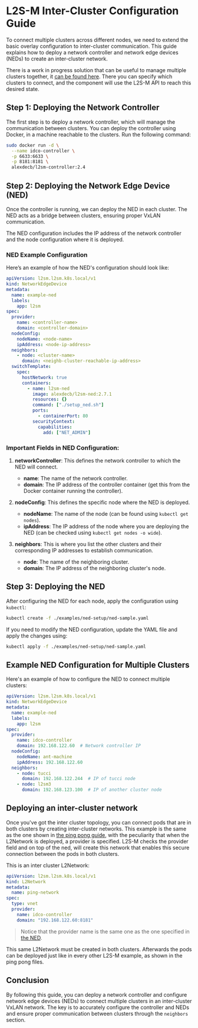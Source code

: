 # L2S-M Inter-Cluster Configuration Guide

To connect multiple clusters across different nodes, we need to extend the basic overlay configuration to inter-cluster communication. This guide explains how to deploy a network controller and network edge devices (NEDs) to create an inter-cluster network. 

There is a work in progress solution that can be useful to manage multiple clusters together, it [can be found here](https://github.com/Networks-it-uc3m/l2sm-md). There you can specify which clusters to connect, and the component will use the L2S-M API to reach this desired state. 

## Step 1: Deploying the Network Controller

The first step is to deploy a network controller, which will manage the communication between clusters. You can deploy the controller using Docker, in a machine reachable to the clusters. Run the following command:

```bash
sudo docker run -d \
  --name idco-controller \
  -p 6633:6633 \
  -p 8181:8181 \
  alexdecb/l2sm-controller:2.4
```


## Step 2: Deploying the Network Edge Device (NED)

Once the controller is running, we can deploy the NED in each cluster. The NED acts as a bridge between clusters, ensuring proper VxLAN communication.

The NED configuration includes the IP address of the network controller and the node configuration where it is deployed.

### NED Example Configuration

Here’s an example of how the NED's configuration should look like:

```yaml
apiVersion: l2sm.l2sm.k8s.local/v1
kind: NetworkEdgeDevice
metadata:
  name: example-ned
  labels:
    app: l2sm
spec:
  provider:
    name: <controller-name>
    domain: <controller-domain>
  nodeConfig:
    nodeName: <node-name>
    ipAddress: <node-ip-address>
  neighbors:
    - node: <cluster-name>
      domain: <neighb-cluster-reachable-ip-address>
  switchTemplate:
    spec:
      hostNetwork: true
      containers:
        - name: l2sm-ned
          image: alexdecb/l2sm-ned:2.7.1
          resources: {}
          command: ["./setup_ned.sh"]
          ports:
            - containerPort: 80
          securityContext:
            capabilities:
              add: ["NET_ADMIN"]
```

### Important Fields in NED Configuration:

1. **networkController**: This defines the network controller to which the NED will connect.
    - **name**: The name of the network controller.
    - **domain**: The IP address of the controller container (get this from the Docker container running the controller).

2. **nodeConfig**: This defines the specific node where the NED is deployed.
    - **nodeName**: The name of the node (can be found using `kubectl get nodes`).
    - **ipAddress**: The IP address of the node where you are deploying the NED (can be checked using `kubectl get nodes -o wide`).

3. **neighbors**: This is where you list the other clusters and their corresponding IP addresses to establish communication.
    - **node**: The name of the neighboring cluster.
    - **domain**: The IP address of the neighboring cluster's node.


## Step 3: Deploying the NED

After configuring the NED for each node, apply the configuration using `kubectl`:

```bash
kubectl create -f ./examples/ned-setup/ned-sample.yaml
```

If you need to modify the NED configuration, update the YAML file and apply the changes using:

```bash
kubectl apply -f ./examples/ned-setup/ned-sample.yaml
```


## Example NED Configuration for Multiple Clusters

Here's an example of how to configure the NED to connect multiple clusters:

```yaml
apiVersion: l2sm.l2sm.k8s.local/v1
kind: NetworkEdgeDevice
metadata:
  name: example-ned
  labels:
    app: l2sm
spec:
  provider:
    name: idco-controller
    domain: 192.168.122.60  # Network controller IP
  nodeConfig:
    nodeName: ant-machine
    ipAddress: 192.168.122.60
  neighbors:
    - node: tucci
      domain: 192.168.122.244  # IP of tucci node
    - node: l2sm3
      domain: 192.168.123.100  # IP of another cluster node
```

## Deploying an inter-cluster network

Once you've got the inter cluster topology, you can connect pods that are in both clusters by creating inter-cluster networks. This example is the same as the one shown in [the ping pong guide](../ping-pong/), with the peculiarity that when the L2Network is deployed, a provider is specified. L2S-M checks the provider field and on top of the ned, will create this network that enables this secure connection between the pods in both clusters.

This is an inter cluster L2Network:

```yaml
apiVersion: l2sm.l2sm.k8s.local/v1
kind: L2Network
metadata:
  name: ping-network
spec:
  type: vnet
  provider:
    name: idco-controller
    domain: "192.168.122.60:8181"
```
> Notice that the provider name is the same one as the one specified in [the NED](#example-ned-configuration-for-multiple-clusters).


This same L2Network must be created in both clusters. Afterwards the pods can be deployed just like in every other L2S-M example, as shown in the ping pong files.

## Conclusion

By following this guide, you can deploy a network controller and configure network edge devices (NEDs) to connect multiple clusters in an inter-cluster VxLAN network. The key is to accurately configure the controller and NEDs and ensure proper communication between clusters through the `neighbors` section.
